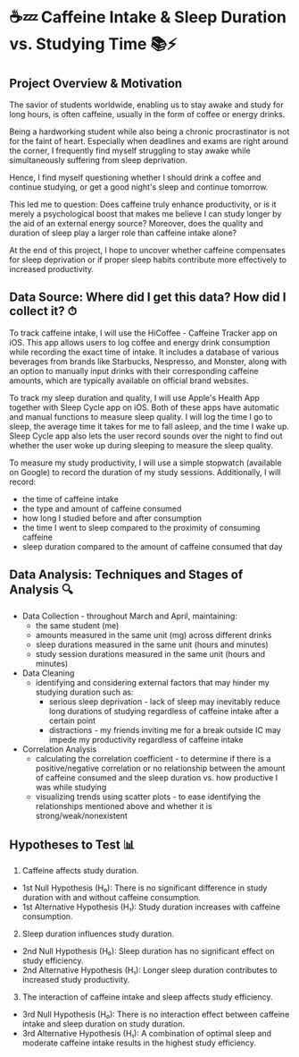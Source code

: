 # ☕️💤 Caffeine Intake & Sleep Duration vs. Studying Time 📚⚡️

## Project Overview & Motivation 
The savior of students worldwide, enabling us to stay awake and study for long hours, is often caffeine, usually in the form of coffee or energy drinks.

Being a hardworking student while also being a chronic procrastinator is not for the faint of heart. Especially when deadlines and exams are right around the corner, I frequently find myself struggling to stay awake while simultaneously suffering from sleep deprivation.

Hence, I find myself questioning whether I should drink a coffee and continue studying, or get a good night's sleep and continue tomorrow.

This led me to question: Does caffeine truly enhance productivity, or is it merely a psychological boost that makes me believe I can study longer by the aid of an external energy source? Moreover, does the quality and duration of sleep play a larger role than caffeine intake alone?

At the end of this project, I hope to uncover whether caffeine compensates for sleep deprivation or if proper sleep habits contribute more effectively to increased productivity.

## Data Source: Where did I get this data? How did I collect it? ⏱
To track caffeine intake, I will use the HiCoffee - Caffeine Tracker app on iOS. This app allows users to log coffee and energy drink consumption while recording the exact time of intake. It includes a database of various beverages from brands like Starbucks, Nespresso, and Monster, along with an option to manually input drinks with their corresponding caffeine amounts, which are typically available on official brand websites.

To track my sleep duration and quality, I will use Apple's Health App together with Sleep Cycle app on iOS. Both of these apps have automatic and manual functions to measure sleep quality. I will log the time I go to sleep, the average time it takes for me to fall asleep, and the time I wake up. Sleep Cycle app also lets the user record sounds over the night to find out whether the user woke up during sleeping to measure the sleep quality.

To measure my study productivity, I will use a simple stopwatch (available on Google) to record the duration of my study sessions. Additionally, I will record:
- the time of caffeine intake
- the type and amount of caffeine consumed
- how long I studied before and after consumption
- the time I went to sleep compared to the proximity of consuming caffeine
- sleep duration compared to the amount of caffeine consumed that day

## Data Analysis: Techniques and Stages of Analysis 🔍
- Data Collection - throughout March and April, maintaining:
  - the same student (me)
  - amounts measured in the same unit (mg) across different drinks
  - sleep durations measured in the same unit (hours and minutes)
  - study session durations measured in the same unit (hours and minutes)
- Data Cleaning
  - identifying and considering external factors that may hinder my studying duration such as:
    - serious sleep deprivation - lack of sleep may inevitably reduce long durations of studying regardless of caffeine intake after a certain point
    - distractions - my friends inviting me for a break outside IC may impede my productivity regardless of caffeine intake
- Correlation Analysis
  - calculating the correlation coefficient - to determine if there is a positive/negative correlation or no relationship between the amount of caffeine consumed and the sleep duration vs. how productive I was while studying 
  - visualizing trends using scatter plots - to ease identifying the relationships mentioned above and whether it is strong/weak/nonexistent

## Hypotheses to Test 📊
1) Caffeine affects study duration.
- 1st Null Hypothesis (H₀): There is no significant difference in study duration with and without caffeine consumption.
- 1st Alternative Hypothesis (H₁): Study duration increases with caffeine consumption.

2) Sleep duration influences study duration.
- 2nd Null Hypothesis (H₀): Sleep duration has no significant effect on study efficiency.
- 2nd Alternative Hypothesis (H₁): Longer sleep duration contributes to increased study productivity.

3) The interaction of caffeine intake and sleep affects study efficiency.
- 3rd Null Hypothesis (H₀): There is no interaction effect between caffeine intake and sleep duration on study duration.
- 3rd Alternative Hypothesis (H₁): A combination of optimal sleep and moderate caffeine intake results in the highest study efficiency.

